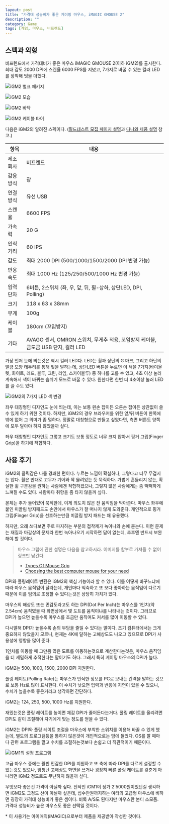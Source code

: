 ```yaml
---
layout: post
title: "가격대 성능비가 좋은 게이밍 마우스, iMAGIC GMOUSE 2"
description: ""
category: Game
tags: [게임, 마우스, 비프렌드]
---
```


## 스펙과 외형

비프렌드에서 가격대비가 좋은 마우스 iMAGIC GMOUSE 2(이하 iGM2)를 출시한다.
최대 감도 2000 DPI에 스캔율 6000 FPS를 지녔고,
7가지로 바꿀 수 있는 컬러 LED를 장착해 멋을 더했다.


![iGM2 벌크 패키지](https://lh4.googleusercontent.com/-SPzOiVh8uHA/VkMmtRsnbdI/AAAAAAAAQCA/QvfQyPpAur8/w480/iGM2-box.jpg "필드 테스트를 위한 거여서 벌크 패키지를 받았다. 정식 출시시의 포장과 내용물(사용 설명서 등)은 아직 공개되지 않았다.")

![iGM2 모습](https://lh4.googleusercontent.com/-GOvjlatxsAE/VkMmuiwL2eI/AAAAAAAAQDE/Nn1WDkZN0Cc/w480/iGM2-design-1.jpg "일반적인 크기와 무게로 핑거그립에 유용하다.")

![iGM2 바닥](https://lh6.googleusercontent.com/-drcFIjdVQdg/VkMmvNk9byI/AAAAAAAAQDw/gvOJxm2koFM/h480/iGM2-design-2.jpg "별도 프로그램없이도 DPI와 폴링레이트를 바꿀 수 있도록 바닥에 스위치가 있다.")

![iGM2 케이블 타이](https://lh6.googleusercontent.com/-9rap-4W_utk/VkMmvfA-z3I/AAAAAAAAQDM/fAnmRRkdTXA/w480/iGM2-design-3.jpg "케이블에 찍찍이가 붙어있어 정리하기 쉽게 해뒀다.")


다음은 iGM2의 알려진 스펙이다. ([필드테스트 모집 페이지 설명](http://playwares.com/event/47757928)과 [다나와 제품 설명](http://prod.danawa.com/info/?pcode=3513036) 참고.)

항목        | 내용
------------|----------
제조회사    | 비프렌드
감응 방식   | 광
연결 방식   | 유선 USB
스캔율      | 6600 FPS
가속력      | 20 G
인식거리    | 60 IPS
감도        | 최대 2000 DPI (500/1000/1500/2000 DPI 변경 가능)
반응속도    | 최대 1000 Hz (125/250/500/1000 Hz 변경 가능)
입력 단자   | 6버튼, 2스위치 (좌, 우, 앞, 뒤, 휠-상하, 상단LED, DPI, Polling)
크기        | 118 x 63 x 38mm
무게        | 100g
케이블      | 180cm (꼬임방지)
기타        | AVAGO 센서, OMRON 스위치, 무게추 적용, 꼬임방지 케이블, 금도금 USB 단자, 컬러 LED


가장 먼저 눈에 띄는것은 역시 컬러 LED다.
LED는 휠과 상단의 G 마크, 그리고 하단의 말굽 모양 테두리를 통해 빛을 발하는데,
상단LED 버튼을 누르면 이 색을 7가지(바이올렛, 화이트, 레드, 블루, 그린, 라임, 스카이블루) 중 하나를 고를 수 있고, 4초 이상 눌러 계속해서 색이 바뀌는 숨쉬기 모드로 바꿀 수 있다.
원한다면 한번 더 4초이상 눌러 LED를 끌 수도 있다.

![iGM2의 7가지 LED 색 변경](https://lh4.googleusercontent.com/-dQniEaTgD_U/VkMsLeKUSZI/AAAAAAAAQEE/fVkY6M0ZvWU/s300-no/iGM2-color-change.gif "7가지 색상과 계속해서 색이 바뀌는 숨쉬기 모드를 지원한다.")

좌우 대칭형인 디자인도 눈에 띄는데, 이는 보통 왼손 잡이든 오른손 잡이든 상관없이 쓸 수 있게 하기 위한 것이다.
하지만, iGM2의 경우 브라우저를 위한 앞/뒤 버튼이 한쪽에밖에 없어 그 의미가 좀 덜하다.
정말로 대칭형으로 만들고 싶었다면, 측면 버튼도 양쪽에 모두 달아야 하지 않았을까 싶다.

좌우 대칭형인 디자인도 그렇고 크기도 보통 정도로 너무 크지 않아서
핑거 그립(Finger Grip)을 하기에 적합하다.


## 사용 후기

iGM2의 클릭감은 나름 경쾌한 편이다.
누르는 느낌이 확실하나, 그렇다고 너무 무겁지는 않다.
휠은 반대로 고무가 기어와 꽉 물려있는 듯 묵직하다.
가볍게 흔들리지 않는, 확실한 휠 구분감을 원하는 사람에겐 적합하겠으나,
그렇지 않은 사람에게는 좀 뻑뻑하게 느껴질 수도 있다.
사람마다 취향을 좀 타지 않을까 싶다.

본체는 추가 들어있어 묵직한데, 이게 의도치 않은 잔 움직임을 막아준다.
마우스 좌우에 붙인 미끌림 방지패드도 손안에서 마우스가 잘 떠나지 않게 도와준다.
개인적으로 핑거 그립(Finger Grip)을 선호하는만큼 미끌림 방지 패드는 꽤 유용했다.

하지만, 오래 쓰다보면 주로 파지하는 부분의 접착제가 녹아나와 손에 묻는다.
이런 문제는 재질과 마감상의 문제라 한번 녹아나오기 시작하면 답이 없는데,
추후엔 반드시 보완해야 할 것이다.

> 마우스 그립에 관한 설명은 다음을 참고하시라.
> 이미지를 함부로 가져올 수 없어 링크만 남긴다.
>
> - [Types Of Mouse Grip](http://www.epicgear.com/en/technologies/types-of-mouse-grip)
> - [Choosing the best computer mouse for your need](http://bimouse.com/choosing-the-best-computer-mouse/)

DPI와 폴링레이트 변환은 iGM2의 핵심 기능이라 할 수 있다.
이를 어떻게 바꾸느냐에 따라 마우스 움직임이 달라는데,
개인마다 익숙하고 또 보다 좋아하는 움직임이 다르기 때문에
이를 임의로 조정할 수 있다는것은 상당히 가치가 있다.

마우스의 해상도 또는 민감도라고도 하는 DPI(Dot Per Inch)는
마우스를 1인치(약 2.54cm) 움직였을 때 화면상에서 몇 도트를 움직이냐를 나타내는 것이다.
그러므로 DPI가 높으면 높을수록 마우스를 조금만 움직여도 커서를 많이 이동할 수 있다.

다시말해 DPI가 높을수록 손의 부담을 줄일 수 있다는 말이다.
초기 컴퓨터에서는 크게 중요하지 않았을지 모르나,
현재는 4K에 달하는 고해상도도 나오고 있으므로 DPI가 사용성에 영향을 많이 준다.

1인치를 이동할 때 그만큼 많은 도트를 이동하는것으로 계산한다는것은,
마우스 움직임을 더 세밀하게 추적한다는 말이기도 하다.
그래서 특히 게이밍 마우스의 DPI가 높다.

iGM2는 500, 1000, 1500, 2000 DPI 지원한다.

폴링 레이트(Polling Rate)는 마우스가 인식한 정보를 PC로 보내는 간격을 말하는 것으로 보통 Hz로 많이 표시한다.
이 수치가 낮으면 입력과 반응에 지연이 있을 수 있으니,
수치가 높을수록 좋은거라고 생각하면 간단하다.

iGM2는 124, 250, 500, 1000 Hz를 지원한다.

재밌는것은 폴링 레이트를 높이면 체감 DPI가 줄어든다는거다.
폴링 레이트를 올리려면 DPI도 같이 조절해야 자기에게 맞는 정도를 얻을 수 있다.

iGM2는 DPI와 폴링 레이트 조절을 마우스에 부착한 스위치를 이용해 바꿀 수 있게 했는데,
별도의 프로그램등을 통하지 않은것이 개인적으로는 맘에 들었다.
OS를 깔 때마다 관련 프로그램을 깔고 수치를 조절하는것보다 손쉽고 더 직관적이기 때문이다.

![iGM1의 설정 프로그램](https://lh5.googleusercontent.com/-pMRli1_pfJc/VkGT8cbwedI/AAAAAAAAQBs/gmiLR04IaGo/w518/iGM1-settings-2.jpg "프로그램은 다양한 설정이 가능하다는게 장점이지만, 추가 프로그램 설치가 필요하기 때문에 번거롭기도 하다.")

고급 마우스 증에는 훨씬 민감한 DPI를 지원하고
또 축에 따라 DPI를 다르게 설정할 수 있는것도 있으나,
엄청난 고해상도 화면을 쓰거나 굉장히 빠른 폴링 레이트를 갖춘게 아니라면
iGM2 정도로도 무난하지 않을까 싶다.

무엇보다 좋은건 가격이 아닐까 싶다.
전작인 iGM1이 정가 2'5000원이었던걸 생각하면 iGM2도 그정도 선이 아닐까 싶은데,
십수만원까지하는 여타의 고급형 마우스에 비하면 굉장히 가격대 성능비가 좋은 셈이다.
비록 A/S도 된다지만 마우스란 본디 소모품.
가격대 성능비가 높은 마우스도 좋은 선택일 것이다.

\* 이 사용기는 아이매직(iMAGIC)으로부터 제품을 제공받아 작성한 것이다.
